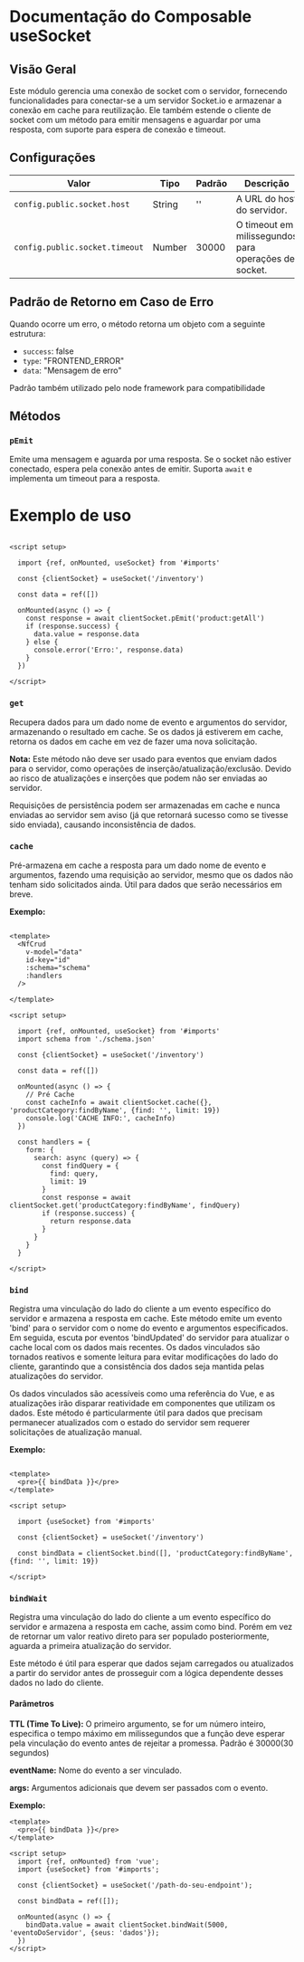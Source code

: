# Documentação do Composable useSocket

## Visão Geral

Este módulo gerencia uma conexão de socket com o servidor, fornecendo funcionalidades para conectar-se a um servidor
Socket.io e armazenar a conexão em cache para reutilização. Ele também estende o cliente de socket com um método para
emitir mensagens e aguardar por uma resposta, com suporte para espera de conexão e timeout.

## Configurações

| Valor                          | Tipo   | Padrão | Descrição                                            |
|--------------------------------|--------|--------|------------------------------------------------------|
| `config.public.socket.host`    | String | ''     | A URL do host do servidor.                           |
| `config.public.socket.timeout` | Number | 30000  | O timeout em milissegundos para operações de socket. |

## Padrão de Retorno em Caso de Erro

Quando ocorre um erro, o método retorna um objeto com a seguinte estrutura:

- `success`: false
- `type`: "FRONTEND_ERROR"
- `data`: "Mensagem de erro"

Padrão também utilizado pelo node framework para compatibilidade

## Métodos

### `pEmit`

Emite uma mensagem e aguarda por uma resposta. Se o socket não estiver conectado, espera pela conexão antes de emitir.
Suporta `await` e implementa um timeout para a resposta.

# Exemplo de uso

```vue

<script setup>

  import {ref, onMounted, useSocket} from '#imports'

  const {clientSocket} = useSocket('/inventory')

  const data = ref([])

  onMounted(async () => {
    const response = await clientSocket.pEmit('product:getAll')
    if (response.success) {
      data.value = response.data
    } else {
      console.error('Erro:', response.data)
    }
  })

</script>

```

### `get`

Recupera dados para um dado nome de evento e argumentos do servidor, armazenando o resultado em cache. Se os dados já
estiverem em cache, retorna os dados em cache em vez de fazer uma nova solicitação.

**Nota:** Este método não deve ser usado para eventos que enviam dados para o servidor, como operações de
inserção/atualização/exclusão. Devido ao risco de atualizações e inserções que podem não ser enviadas ao servidor.

Requisições de persistência podem ser armazenadas em cache e nunca enviadas ao servidor sem aviso (já que retornará
sucesso como se tivesse sido enviada), causando inconsistência de dados.

### `cache`

Pré-armazena em cache a resposta para um dado nome de evento e argumentos, fazendo uma requisição ao servidor, mesmo que
os dados não tenham sido solicitados ainda. Útil para dados que serão necessários em breve.

**Exemplo:**

```vue

<template>
  <NfCrud
    v-model="data"
    id-key="id"
    :schema="schema"
    :handlers
  />

</template>

<script setup>

  import {ref, onMounted, useSocket} from '#imports'
  import schema from './schema.json'

  const {clientSocket} = useSocket('/inventory')

  const data = ref([])

  onMounted(async () => {
    // Pré Cache
    const cacheInfo = await clientSocket.cache({}, 'productCategory:findByName', {find: '', limit: 19})
    console.log('CACHE INFO:', cacheInfo)
  })

  const handlers = {
    form: {
      search: async (query) => {
        const findQuery = {
          find: query,
          limit: 19
        }
        const response = await clientSocket.get('productCategory:findByName', findQuery)
        if (response.success) {
          return response.data
        }
      }
    }
  }

</script>
```

### `bind`

Registra uma vinculação do lado do cliente a um evento específico do servidor e armazena a resposta em cache. Este
método emite um evento 'bind' para o servidor com o nome do evento e argumentos especificados. Em seguida, escuta por
eventos 'bindUpdated' do servidor para atualizar o cache local com os dados mais recentes. Os dados vinculados são
tornados reativos e somente leitura para evitar modificações do lado do cliente, garantindo que a consistência dos dados
seja mantida pelas atualizações do servidor.

Os dados vinculados são acessíveis como uma referência do Vue, e as atualizações irão disparar reatividade em
componentes que utilizam os dados. Este método é particularmente útil para dados que precisam permanecer atualizados com
o estado do servidor sem requerer solicitações de atualização manual.

**Exemplo:**

```vue

<template>
  <pre>{{ bindData }}</pre>
</template>

<script setup>

  import {useSocket} from '#imports'

  const {clientSocket} = useSocket('/inventory')

  const bindData = clientSocket.bind([], 'productCategory:findByName', {find: '', limit: 19})

</script>
```

### `bindWait`

Registra uma vinculação do lado do cliente a um evento específico do servidor e armazena a resposta em cache, assim como
bind. Porém em vez de retornar um valor reativo direto para ser populado posteriormente, aguarda a primeira atualização
do servidor.

Este método é útil para esperar que dados sejam carregados ou atualizados a partir do servidor antes de prosseguir com a
lógica dependente desses dados no lado do cliente.

#### Parâmetros

**TTL (Time To Live):** O primeiro argumento, se for um número inteiro, especifica o tempo máximo em milissegundos que a
função deve esperar pela vinculação do evento antes de rejeitar a promessa. Padrão é 30000(30 segundos)

**eventName:** Nome do evento a ser vinculado.

**args:** Argumentos adicionais que devem ser passados com o evento.

**Exemplo:**

```vue
<template>
  <pre>{{ bindData }}</pre>
</template>

<script setup>
  import {ref, onMounted} from 'vue';
  import {useSocket} from '#imports';

  const {clientSocket} = useSocket('/path-do-seu-endpoint');

  const bindData = ref([]);

  onMounted(async () => {
    bindData.value = await clientSocket.bindWait(5000, 'eventoDoServidor', {seus: 'dados'});
  })
</script>
```
